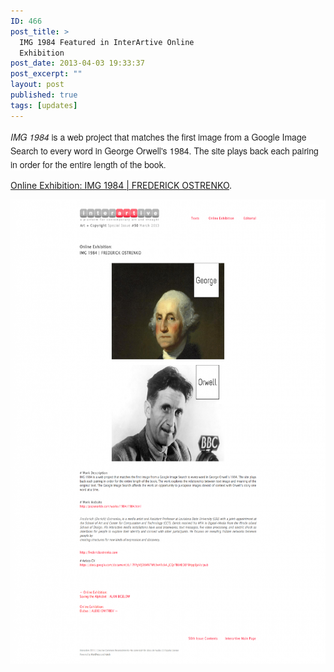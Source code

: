 ```yaml
---
ID: 466
post_title: >
  IMG 1984 Featured in InterArtive Online
  Exhibition
post_date: 2013-04-03 19:33:37
post_excerpt: ""
layout: post
published: true
tags: [updates]
---
```

<em style="box-sizing: border-box; line-height: 22px; color: #222222; font-family: 'Helvetica Neue', Helvetica, Helvetica, Arial, sans-serif; background-color: #ffffff;">IMG 1984</em><span style="color: #222222; font-family: 'Helvetica Neue', Helvetica, Helvetica, Arial, sans-serif; line-height: 22px; background-color: #ffffff;"> is a web project that matches the first image from a Google Image Search to every word in George Orwell's 1984. The site plays back each pairing in order for the entire length of the book.</span>

<a href="http://artcopyright.interartive.org/img-1984-ostrenko/">Online Exhibition: IMG 1984 | FREDERICK OSTRENKO</a>.

<a href="/uploads/2013/04/Online-Exhibition-IMG-1984-FREDERICK-OSTRENKO.png"><img class="alignnone size-large wp-image-471" alt="Online Exhibition- IMG 1984 - FREDERICK OSTRENKO" src="/uploads/2013/04/Online-Exhibition-IMG-1984-FREDERICK-OSTRENKO-861x1024.png" width="625" height="743" /></a>
